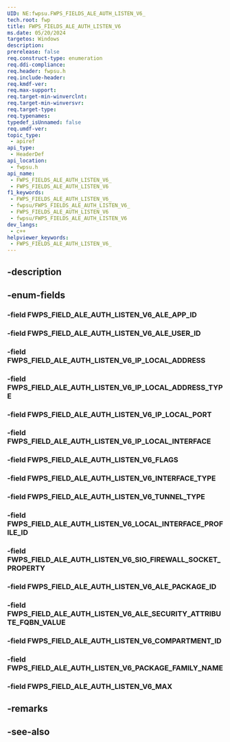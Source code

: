 ```yaml
---
UID: NE:fwpsu.FWPS_FIELDS_ALE_AUTH_LISTEN_V6_
tech.root: fwp
title: FWPS_FIELDS_ALE_AUTH_LISTEN_V6
ms.date: 05/20/2024
targetos: Windows
description: 
prerelease: false
req.construct-type: enumeration
req.ddi-compliance: 
req.header: fwpsu.h
req.include-header: 
req.kmdf-ver: 
req.max-support: 
req.target-min-winverclnt: 
req.target-min-winversvr: 
req.target-type: 
req.typenames: 
typedef_isUnnamed: false
req.umdf-ver: 
topic_type:
 - apiref
api_type:
 - HeaderDef
api_location:
 - fwpsu.h
api_name:
 - FWPS_FIELDS_ALE_AUTH_LISTEN_V6_
 - FWPS_FIELDS_ALE_AUTH_LISTEN_V6
f1_keywords:
 - FWPS_FIELDS_ALE_AUTH_LISTEN_V6_
 - fwpsu/FWPS_FIELDS_ALE_AUTH_LISTEN_V6_
 - FWPS_FIELDS_ALE_AUTH_LISTEN_V6
 - fwpsu/FWPS_FIELDS_ALE_AUTH_LISTEN_V6
dev_langs:
 - c++
helpviewer_keywords:
 - FWPS_FIELDS_ALE_AUTH_LISTEN_V6_
---
```


## -description

## -enum-fields

### -field FWPS_FIELD_ALE_AUTH_LISTEN_V6_ALE_APP_ID

### -field FWPS_FIELD_ALE_AUTH_LISTEN_V6_ALE_USER_ID

### -field FWPS_FIELD_ALE_AUTH_LISTEN_V6_IP_LOCAL_ADDRESS

### -field FWPS_FIELD_ALE_AUTH_LISTEN_V6_IP_LOCAL_ADDRESS_TYPE

### -field FWPS_FIELD_ALE_AUTH_LISTEN_V6_IP_LOCAL_PORT

### -field FWPS_FIELD_ALE_AUTH_LISTEN_V6_IP_LOCAL_INTERFACE

### -field FWPS_FIELD_ALE_AUTH_LISTEN_V6_FLAGS

### -field FWPS_FIELD_ALE_AUTH_LISTEN_V6_INTERFACE_TYPE

### -field FWPS_FIELD_ALE_AUTH_LISTEN_V6_TUNNEL_TYPE

### -field FWPS_FIELD_ALE_AUTH_LISTEN_V6_LOCAL_INTERFACE_PROFILE_ID

### -field FWPS_FIELD_ALE_AUTH_LISTEN_V6_SIO_FIREWALL_SOCKET_PROPERTY

### -field FWPS_FIELD_ALE_AUTH_LISTEN_V6_ALE_PACKAGE_ID

### -field FWPS_FIELD_ALE_AUTH_LISTEN_V6_ALE_SECURITY_ATTRIBUTE_FQBN_VALUE

### -field FWPS_FIELD_ALE_AUTH_LISTEN_V6_COMPARTMENT_ID

### -field FWPS_FIELD_ALE_AUTH_LISTEN_V6_PACKAGE_FAMILY_NAME

### -field FWPS_FIELD_ALE_AUTH_LISTEN_V6_MAX

## -remarks

## -see-also

